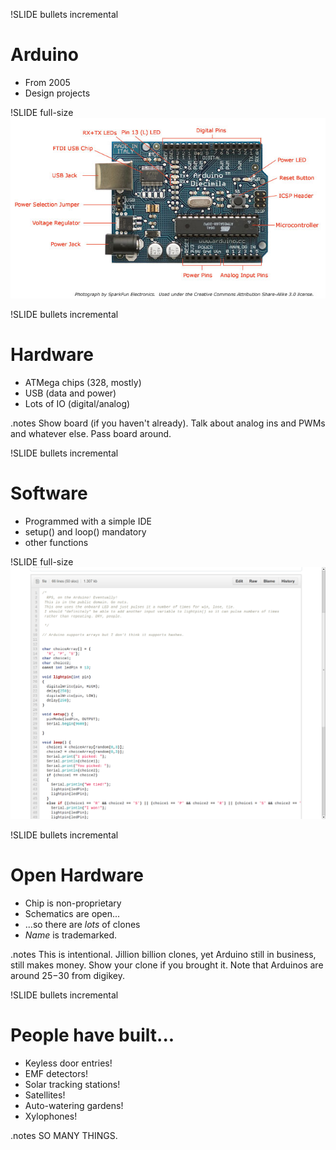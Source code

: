 !SLIDE bullets incremental
# Arduino #
* From 2005
* Design projects 

!SLIDE full-size
![img/ArduinoDiecimilaComponents.jpg](img/ArduinoDiecimilaComponents.jpg)

!SLIDE bullets incremental
# Hardware #
* ATMega chips (328, mostly)
* USB (data and power)
* Lots of IO (digital/analog)

.notes Show board (if you haven't already). Talk about analog ins and PWMs and whatever else. Pass board around.


!SLIDE bullets incremental
# Software #

* Programmed with a simple IDE
* setup() and loop() mandatory
* other functions

!SLIDE full-size
![img/rps.png](img/rps.png)

!SLIDE bullets incremental
# Open Hardware #
* Chip is non-proprietary
* Schematics are open...
* ...so there are *lots* of clones
* *Name* is trademarked.

.notes This is intentional. Jillion billion clones, yet Arduino still in business, still makes money. Show your clone if you brought it. Note that Arduinos are around $25-$30 from digikey. 

!SLIDE bullets incremental
# People have built... #
* Keyless door entries!
* EMF detectors!
* Solar tracking stations!
* Satellites!
* Auto-watering gardens!
* Xylophones!

.notes SO MANY THINGS.
